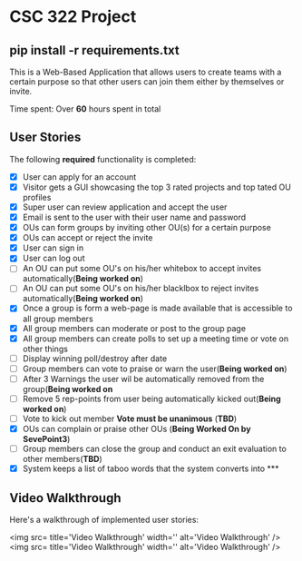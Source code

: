 # CSC 322 Project

## pip install -r requirements.txt

This is a Web-Based Application that allows users to create teams with a certain purpose
so that other users can join them either by themselves or invite.

Time spent: Over **60** hours spent in total

## User Stories

The following **required** functionality is completed:

- [x] User can apply for an account
- [x] Visitor gets a GUI showcasing the top 3 rated projects and top tated OU profiles
- [x] Super user can review application and accept the user
- [x] Email is sent to the user with their user name and password
- [x] OUs can form groups by inviting other OU(s) for a certain purpose
- [x] OUs can accept or reject the invite
- [x] User can sign in
- [x] User can log out
- [ ] An OU can put some OU's on his/her whitebox to accept invites automatically(**Being worked on**)
- [ ] An OU can put some OU's on his/her blacklbox to reject invites automatically(**Being worked on**)
- [x] Once a group is form a web-page is made available that is accessible to all group members
- [x] All group members can moderate or post to the group page
- [x] All group members can create polls to set up a meeting time or vote on other things
- [ ] Display winning poll/destroy after date
- [ ] Group members can vote to praise or warn the user(**Being worked on**)
- [ ] After 3 Warnings the user wil be automatically removed from the group(**Being worked on**
- [ ] Remove 5 rep-points from user being automatically kicked out(**Being worked on**)
- [ ] Vote to kick out member **Vote must be unanimous** (**TBD**)
- [x] OUs can complain or praise other OUs (**Being Worked On by SevePoint3**)
- [ ] Group members can close the group and conduct an exit evaluation to other members(**TBD**)
- [x] System keeps a list of taboo words that the system converts into ***

## Video Walkthrough

Here's a walkthrough of implemented user stories:

<img src= title='Video Walkthrough' width='' alt='Video Walkthrough' />
<img src= title='Video Walkthrough' width='' alt='Video Walkthrough' />

